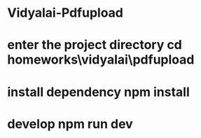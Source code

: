 # Vidyalai-Pdfupload
 # enter the project directory cd homeworks\vidyalai\pdfupload
 # install dependency npm install 
 # develop npm run dev
